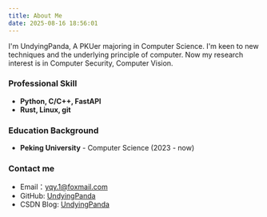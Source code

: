 ```yaml
---
title: About Me
date: 2025-08-16 18:56:01
---
```


I'm UndyingPanda, A PKUer majoring in Computer Science. 
I'm keen to new techniques and the underlying principle of computer.
Now my research interest is in Computer Security, Computer Vision.

### Professional Skill
- **Python, C/C++, FastAPI**
- **Rust, Linux, git**

### Education Background
- **Peking University** - Computer Science (2023 - now)

### Contact me
- Email：yqy.1@foxmail.com
- GitHub: [UndyingPanda](https://github.com/UndyingPanda)
- CSDN Blog: [UndyingPanda](https://blog.csdn.net/StudyingPanda?spm=1000.2115.3001.5343)
